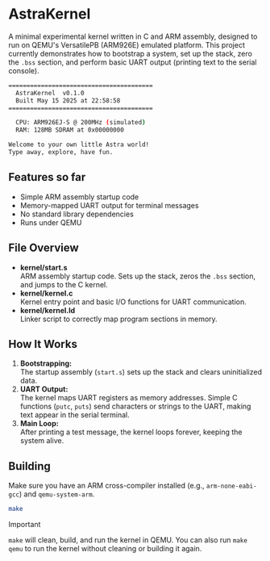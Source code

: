 # AstraKernel

A minimal experimental kernel written in C and ARM assembly, designed to run on QEMU's VersatilePB (ARM926E) emulated platform. This project currently demonstrates how to bootstrap a system, set up the stack, zero the `.bss` section, and perform basic UART output (printing text to the serial console).

```bash
========================================
  AstraKernel  v0.1.0
  Built May 15 2025 at 22:58:58
========================================

  CPU: ARM926EJ-S @ 200MHz (simulated)
  RAM: 128MB SDRAM at 0x00000000

Welcome to your own little Astra world!
Type away, explore, have fun.
```

## Features so far

- Simple ARM assembly startup code
- Memory-mapped UART output for terminal messages
- No standard library dependencies
- Runs under QEMU

## File Overview

- **kernel/start.s**  
  ARM assembly startup code. Sets up the stack, zeros the `.bss` section, and jumps to the C kernel.
- **kernel/kernel.c**  
  Kernel entry point and basic I/O functions for UART communication.
- **kernel/kernel.ld**  
  Linker script to correctly map program sections in memory.

## How It Works

1. **Bootstrapping:**  
   The startup assembly (`start.s`) sets up the stack and clears uninitialized data.
2. **UART Output:**  
   The kernel maps UART registers as memory addresses. Simple C functions (`putc`, `puts`) send characters or strings to the UART, making text appear in the serial terminal.
3. **Main Loop:**  
   After printing a test message, the kernel loops forever, keeping the system alive.

## Building

Make sure you have an ARM cross-compiler installed (e.g., `arm-none-eabi-gcc`) and `qemu-system-arm`.

```sh
make
```

> [!IMPORTANT]
> 
> `make` will clean, build, and run the kernel in QEMU. You can also run `make qemu` to run the kernel without cleaning or building it again.